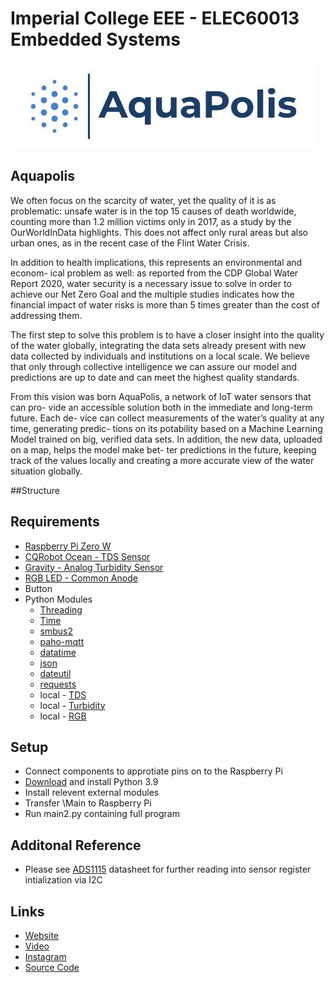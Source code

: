# Imperial College EEE - ELEC60013 Embedded Systems

![akt text](/Logo/logo.png?raw=true)

## Aquapolis

We often focus on the scarcity of water, yet the quality of it is as problematic: unsafe
water is in the top 15 causes of death worldwide, counting more than 1.2 million
victims only in 2017, as a study by the OurWorldInData highlights. This does not
affect only rural areas but also urban ones, as in the recent case of the Flint Water
Crisis.

In addition to health implications, this represents an environmental and econom-
ical problem as well: as reported from the CDP Global Water Report 2020, water
security is a necessary issue to solve in order to achieve our Net Zero Goal and the
multiple studies indicates how the financial impact of water risks is more than 5
times greater than the cost of addressing them.

The first step to solve this problem is to have a closer insight into the quality of the
water globally, integrating the data sets already present with new data collected by
individuals and institutions on a local scale. We believe that only through collective
intelligence we can assure our model and predictions are up to date and can meet
the highest quality standards.

From this vision was born AquaPolis, a network of IoT water sensors that can pro-
vide an accessible solution both in the immediate and long-term future. Each de-
vice can collect measurements of the water’s quality at any time, generating predic-
tions on its potability based on a Machine Learning Model trained on big, verified
data sets. In addition, the new data, uploaded on a map, helps the model make bet-
ter predictions in the future, keeping track of the values locally and creating a more
accurate view of the water situation globally.

##Structure



## Requirements

- [Raspberry Pi Zero W](https://www.raspberrypi.com/products/raspberry-pi-zero-w/)
- [CQRobot Ocean - TDS Sensor](https://www.amazon.co.uk/CQRobot-Ocean-Compatible-Scientific-Laboratory/dp/B08KXRHK7H/ref=asc_df_B08KXRHK7H/?tag=googshopuk-21&linkCode=df0&hvadid=463156464627&hvpos=&hvnetw=g&hvrand=10496818325336570027&hvpone=&hvptwo=&hvqmt=&hvdev=c&hvdvcmdl=&hvlocint=&hvlocphy=1006886&hvtargid=pla-1105654156265&psc=1)
- [Gravity - Analog Turbidity Sensor](https://thepihut.com/products/gravity-analog-turbidity-sensor-for-arduino)
- [RGB LED - Common Anode](https://www.switchelectronics.co.uk/rgb-5mm-led-common-anode?gclid=CjwKCAiAyPyQBhB6EiwAFUuaknjoZDOvCiegB7PQRNGGT4M-8GdJmlnJEkNEyYxgr4OTNf9sPEa3QhoCVQYQAvD_BwE)
- Button
- Python Modules
  - [Threading](https://docs.python.org/3.9/library/threading.html)
  - [Time](https://docs.python.org/3.9/library/time.html)
  - [smbus2](https://pypi.org/project/smbus2/)
  - [paho-mqtt](https://pypi.org/project/paho-mqtt/)
  - [datatime](https://docs.python.org/3.9/library/datetime.html)
  - [json](https://docs.python.org/3.9/library/json.html)
  - [dateutil](https://dateutil.readthedocs.io/en/stable/)
  - [requests](https://pypi.org/project/requests/)
  - local - [TDS](https://github.com/mp619/Aqua-Polis/blob/master/Main/TDS.py)
  - local - [Turbidity](https://github.com/mp619/Aqua-Polis/blob/master/Main/Turbidity.py)
  - local - [RGB](https://github.com/mp619/Aqua-Polis/blob/master/Main/RGB.py)

## Setup
- Connect components to approtiate pins on to the Raspberry Pi
- [Download](https://www.python.org/downloads/) and install Python 3.9
- Install relevent external modules
- Transfer \Main to Raspberry Pi
- Run main2.py containing full program

## Additonal Reference
- Please see [ADS1115](https://www.ti.com/lit/ds/symlink/ads1114.pdf?ts=1646227673693&ref_url=https%253A%252F%252Fwww.google.co.za%252F) datasheet for further reading into sensor register intialization via I2C

## Links
- [Website](https://aquapolis23.web.app/#/)
- [Video](https://www.youtube.com/watch?v=wYGQqHpmxyM&ab_channel=MartinPrusa)
- [Instagram](https://www.instagram.com/aqua_polis_official/)
- [Source Code](https://github.com/mp619/Aqua-Polis)
